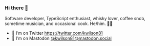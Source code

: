 ### Hi there 👋
Software developer, TypeScript enthusiast, whisky lover, coffee snob, sometime musician, and occasional cook. He/him. 🏴󠁧󠁢󠁳󠁣󠁴󠁿🌱

- 🤔 I’m on Twitter https://twitter.com/kwilson81
- 🤔 I’m on Mastodon <a rel="me" href="https://mastodon.social/@kwilson81">@kwilson81@mastodon.social</a>

<!--
**kwilson/kwilson** is a ✨ _special_ ✨ repository because its `README.md` (this file) appears on your GitHub profile.

Here are some ideas to get you started:

- 🔭 I’m currently working on ...
- 🌱 I’m currently learning ...
- 👯 I’m looking to collaborate on ...
- 🤔 I’m looking for help with ...
- 💬 Ask me about ...
- 📫 How to reach me: ...
- 😄 Pronouns: ...
- ⚡ Fun fact: ...
-->
